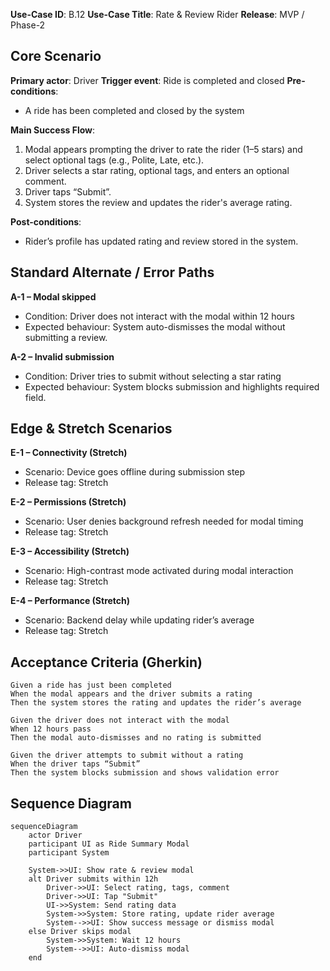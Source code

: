 **Use-Case ID**: B.12
**Use-Case Title**: Rate & Review Rider
**Release**: MVP / Phase-2

## Core Scenario

**Primary actor**: Driver
**Trigger event**: Ride is completed and closed
**Pre-conditions**:

* A ride has been completed and closed by the system

**Main Success Flow**:

1. Modal appears prompting the driver to rate the rider (1–5 stars) and select optional tags (e.g., Polite, Late, etc.).
2. Driver selects a star rating, optional tags, and enters an optional comment.
3. Driver taps “Submit”.
4. System stores the review and updates the rider's average rating.

**Post-conditions**:

* Rider’s profile has updated rating and review stored in the system.

## Standard Alternate / Error Paths

**A-1 – Modal skipped**

* Condition: Driver does not interact with the modal within 12 hours
* Expected behaviour: System auto-dismisses the modal without submitting a review.

**A-2 – Invalid submission**

* Condition: Driver tries to submit without selecting a star rating
* Expected behaviour: System blocks submission and highlights required field.

## Edge & Stretch Scenarios

**E-1 – Connectivity (Stretch)**

* Scenario: Device goes offline during submission step
* Release tag: Stretch

**E-2 – Permissions (Stretch)**

* Scenario: User denies background refresh needed for modal timing
* Release tag: Stretch

**E-3 – Accessibility (Stretch)**

* Scenario: High-contrast mode activated during modal interaction
* Release tag: Stretch

**E-4 – Performance (Stretch)**

* Scenario: Backend delay while updating rider’s average
* Release tag: Stretch

## Acceptance Criteria (Gherkin)

```gherkin
Given a ride has just been completed
When the modal appears and the driver submits a rating
Then the system stores the rating and updates the rider’s average

Given the driver does not interact with the modal
When 12 hours pass
Then the modal auto-dismisses and no rating is submitted

Given the driver attempts to submit without a rating
When the driver taps “Submit”
Then the system blocks submission and shows validation error
```

## Sequence Diagram

```mermaid
sequenceDiagram
    actor Driver
    participant UI as Ride Summary Modal
    participant System

    System->>UI: Show rate & review modal
    alt Driver submits within 12h
        Driver->>UI: Select rating, tags, comment
        Driver->>UI: Tap "Submit"
        UI->>System: Send rating data
        System->>System: Store rating, update rider average
        System-->>UI: Show success message or dismiss modal
    else Driver skips modal
        System->>System: Wait 12 hours
        System-->>UI: Auto-dismiss modal
    end
```
